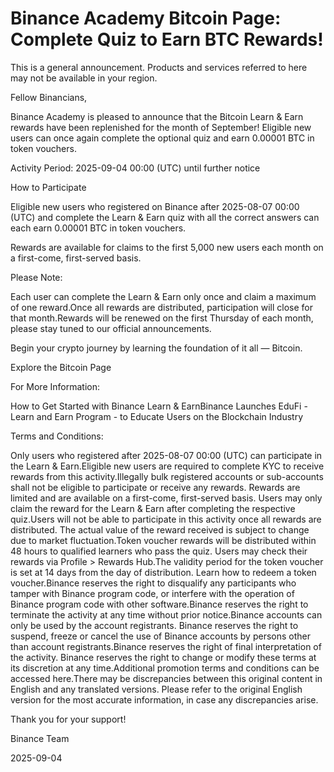 # Binance Academy Bitcoin Page: Complete Quiz to Earn BTC Rewards!

This is a general announcement. Products and services referred to here may not be available in your region.

Fellow Binancians,

Binance Academy is pleased to announce that the Bitcoin Learn & Earn rewards have been replenished for the month of September! Eligible new users can once again complete the optional quiz and earn 0.00001 BTC in token vouchers.

Activity Period: 2025-09-04 00:00 (UTC) until further notice

How to Participate

Eligible new users who registered on Binance after 2025-08-07 00:00 (UTC) and complete the Learn & Earn quiz with all the correct answers can each earn 0.00001 BTC in token vouchers.

Rewards are available for claims to the first 5,000 new users each month on a first-come, first-served basis.

Please Note:

Each user can complete the Learn & Earn only once and claim a maximum of one reward.Once all rewards are distributed, participation will close for that month.Rewards will be renewed on the first Thursday of each month, please stay tuned to our official announcements.

Begin your crypto journey by learning the foundation of it all — Bitcoin.

Explore the Bitcoin Page

For More Information:

How to Get Started with Binance Learn & EarnBinance Launches EduFi - Learn and Earn Program - to Educate Users on the Blockchain Industry 

Terms and Conditions:

Only users who registered after 2025-08-07 00:00 (UTC) can participate in the Learn & Earn.Eligible new users are required to complete KYC to receive rewards from this activity.Illegally bulk registered accounts or sub-accounts shall not be eligible to participate or receive any rewards. Rewards are limited and are available on a first-come, first-served basis. Users may only claim the reward for the Learn & Earn after completing the respective quiz.Users will not be able to participate in this activity once all rewards are distributed.  The actual value of the reward received is subject to change due to market fluctuation.Token voucher rewards will be distributed within 48 hours to qualified learners who pass the quiz. Users may check their rewards via Profile > Rewards Hub.The validity period for the token voucher is set at 14 days from the day of distribution. Learn how to redeem a token voucher.Binance reserves the right to disqualify any participants who tamper with Binance program code, or interfere with the operation of Binance program code with other software.Binance reserves the right to terminate the activity at any time without prior notice.Binance accounts can only be used by the account registrants. Binance reserves the right to suspend, freeze or cancel the use of Binance accounts by persons other than account registrants.Binance reserves the right of final interpretation of the activity. Binance reserves the right to change or modify these terms at its discretion at any time.Additional promotion terms and conditions can be accessed here.There may be discrepancies between this original content in English and any translated versions. Please refer to the original English version for the most accurate information, in case any discrepancies arise.

Thank you for your support!

Binance Team

2025-09-04